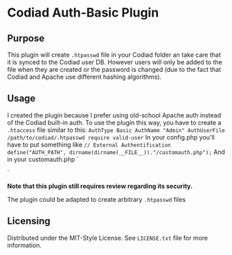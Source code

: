 # Codiad Auth-Basic Plugin

## Purpose

This plugin will create `.htpasswd` file in your Codiad folder an take care that it is synced to the Codiad user DB. However users will only be added to the file when they are created or the password is changed (due to the fact that Codiad and Apache use different hashing algorithms).

## Usage

I created the plugin because I prefer using old-school Apache auth instead of the Codiad built-in auth. To use the plugin this way, you have to create a `.htaccess` file similar to this:
`
AuthType Basic
AuthName "Admin"
AuthUserFile /path/to/codiad/.htpasswd
require valid-user
`
In your config.php you'll have to put something like
`
// External Authentification
define("AUTH_PATH", dirname(dirname(__FILE__))."/customauth.php");
`
And in your customauth.php
`
<?php $_SESSION['user'] = $_SERVER['PHP_AUTH_USER']; ?>
`

__Note that this plugin still requires review regarding its security.__

The plugin could be adapted to create arbitrary `.htpasswd` files

## Licensing

Distributed under the MIT-Style License. See `LICENSE.txt` file for more information. 